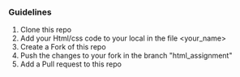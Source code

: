 ### Guidelines

1. Clone this repo
2. Add your Html/css code to your local in the file <your_name>
3. Create a Fork of this repo
3. Push the changes to your fork in the branch "html_assignment"
4. Add a Pull request to this repo
